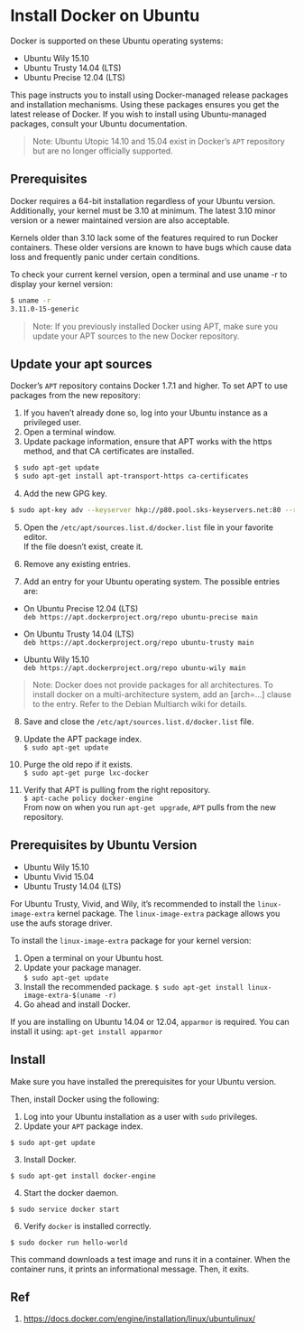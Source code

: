 # Install Docker on Ubuntu

Docker is supported on these Ubuntu operating systems:

* Ubuntu Wily 15.10
* Ubuntu Trusty 14.04 (LTS)
* Ubuntu Precise 12.04 (LTS)

This page instructs you to install using Docker-managed release packages and installation mechanisms. Using these packages ensures you get the latest release of Docker. If you wish to install using Ubuntu-managed packages, consult your Ubuntu documentation.

> Note: Ubuntu Utopic 14.10 and 15.04 exist in Docker’s `APT` repository but are no longer officially supported.

## Prerequisites
Docker requires a 64-bit installation regardless of your Ubuntu version. Additionally, your kernel must be 3.10 at minimum. The latest 3.10 minor version or a newer maintained version are also acceptable.

Kernels older than 3.10 lack some of the features required to run Docker containers. These older versions are known to have bugs which cause data loss and frequently panic under certain conditions.

To check your current kernel version, open a terminal and use uname -r to display your kernel version:
```bash
$ uname -r
3.11.0-15-generic
```
> Note: If you previously installed Docker using APT, make sure you update your APT sources to the new Docker repository.

## Update your apt sources
Docker’s `APT` repository contains Docker 1.7.1 and higher. To set APT to use packages from the new repository:

1. If you haven’t already done so, log into your Ubuntu instance as a privileged user.
2. Open a terminal window.
3. Update package information, ensure that APT works with the https method, and that CA certificates are installed.
```bash
 $ sudo apt-get update
 $ sudo apt-get install apt-transport-https ca-certificates
 ```
4. Add the new GPG key.
```bash
$ sudo apt-key adv --keyserver hkp://p80.pool.sks-keyservers.net:80 --recv-keys 58118E89F3A912897C070ADBF76221572C52609D
```
5. Open the `/etc/apt/sources.list.d/docker.list` file in your favorite editor.  
If the file doesn’t exist, create it.

6. Remove any existing entries.
7. Add an entry for your Ubuntu operating system. The possible entries are:

  * On Ubuntu Precise 12.04 (LTS)  
`deb https://apt.dockerproject.org/repo ubuntu-precise main`

  * On Ubuntu Trusty 14.04 (LTS)  
`deb https://apt.dockerproject.org/repo ubuntu-trusty main`

  * Ubuntu Wily 15.10  
`deb https://apt.dockerproject.org/repo ubuntu-wily main`
> Note: Docker does not provide packages for all architectures. To install docker on a multi-architecture system, add an [arch=...] clause to the entry. Refer to the Debian Multiarch wiki for details.

8. Save and close the `/etc/apt/sources.list.d/docker.list` file.

9. Update the APT package index.  
`$ sudo apt-get update`  
10. Purge the old repo if it exists.  
`$ sudo apt-get purge lxc-docker`
11. Verify that APT is pulling from the right repository.  
`$ apt-cache policy docker-engine`  
From now on when you run `apt-get upgrade`, `APT` pulls from the new repository.

## Prerequisites by Ubuntu Version
* Ubuntu Wily 15.10
* Ubuntu Vivid 15.04
* Ubuntu Trusty 14.04 (LTS)

For Ubuntu Trusty, Vivid, and Wily, it’s recommended to install the `linux-image-extra` kernel package. The `linux-image-extra` package allows you use the aufs storage driver.

To install the `linux-image-extra` package for your kernel version:

1. Open a terminal on your Ubuntu host.
2. Update your package manager.  
`$ sudo apt-get update`
3. Install the recommended package.
`$ sudo apt-get install linux-image-extra-$(uname -r)`
4. Go ahead and install Docker.

If you are installing on Ubuntu 14.04 or 12.04, `apparmor` is required. You can install it using: `apt-get install apparmor`

## Install
Make sure you have installed the prerequisites for your Ubuntu version.

Then, install Docker using the following:

1. Log into your Ubuntu installation as a user with `sudo` privileges.
2. Update your `APT` package index.
```
$ sudo apt-get update
```
3. Install Docker.
```
$ sudo apt-get install docker-engine
```
4. Start the docker daemon.
```
$ sudo service docker start
```
6. Verify `docker` is installed correctly.
```
$ sudo docker run hello-world
```

This command downloads a test image and runs it in a container. When the container runs, it prints an informational message. Then, it exits.

## Ref
1. https://docs.docker.com/engine/installation/linux/ubuntulinux/
